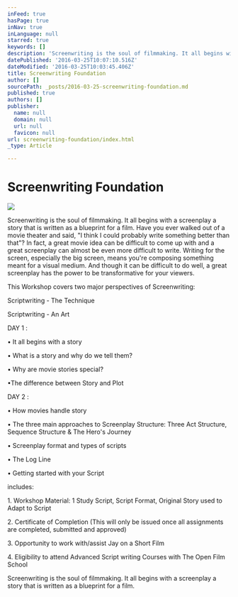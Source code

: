 ```yaml
---
inFeed: true
hasPage: true
inNav: true
inLanguage: null
starred: true
keywords: []
description: 'Screenwriting is the soul of filmmaking. It all begins with a screenplay a story that is written as a blueprint for a film. Have you ever walked out of a movie theater and said, “I think I could probably write something better than that”? In fact, a great movie idea can be difficult to come up with and a great screenplay can almost be even more difficult to write. Writing for the screen, especially the big screen, means you’re composing something meant for a visual medium. And though it can be difficult to do well, a great screenplay has the power to be transformative for your viewers. '
datePublished: '2016-03-25T10:07:10.516Z'
dateModified: '2016-03-25T10:03:45.406Z'
title: Screenwriting Foundation
author: []
sourcePath: _posts/2016-03-25-screenwriting-foundation.md
published: true
authors: []
publisher:
  name: null
  domain: null
  url: null
  favicon: null
url: screenwriting-foundation/index.html
_type: Article

---
```

# Screenwriting Foundation
![](https://the-grid-user-content.s3-us-west-2.amazonaws.com/f1292191-b6ef-4455-b26f-32c13de708e4.png)

Screenwriting is the soul of filmmaking. It all begins with a screenplay a story that is written as a blueprint for a film. Have you ever walked out of a movie theater and said, "I think I could probably write something better than that"? In fact, a great movie idea can be difficult to come up with and a great screenplay can almost be even more difficult to write. Writing for the screen, especially the big screen, means you're composing something meant for a visual medium. And though it can be difficult to do well, a great screenplay has the power to be transformative for your viewers. 

This Workshop covers two major perspectives of Screenwriting: 

Scriptwriting - The Technique 

Scriptwriting - An Art

DAY 1 :

• It all begins with a story

• What is a story and why do we tell them?  

• Why are movie stories special?

•The difference between Story and Plot

DAY 2 :

• How movies handle story

• The three main approaches to Screenplay Structure:  Three Act Structure, Sequence Structure & The Hero's Journey

• Screenplay format and types of scripts

• The Log Line

• Getting started with your Script

includes: 

1\. Workshop Material: 1 Study Script, Script Format, Original Story used to Adapt to Script

2\. Certificate of Completion (This will only be issued once all assignments are completed, submitted and approved) 

3\. Opportunity to work with/assist Jay on a Short Film 

4\. Eligibility to attend Advanced Script writing Courses with The Open Film School

Screenwriting is the soul of filmmaking. It all begins with a screenplay a story that is written as a blueprint for a film.